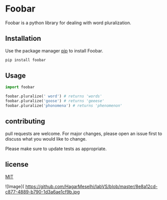 # **Foobar**

Foobar is a python library for dealing with word pluralization.

## Installation

Use the package manager [pip](https://www.liquidweb.com/kb/install-pip-windows/ ) to install Foobar. 

```bash
pip install foobar 
```





## **Usage** 

```python
import foobar

foobar.pluralize(' word') # returns 'words'
foobar.pluralize('goose') # returns 'geeese'
foobar.pluralize('phonomena') # returns 'phenomenon'
```

## contributing

pull requests are welcome. For major changes, please open an issue first to discuss what you would like to change.

Please make sure to update tests as appropriate.

## license 

[MIT](https://www.mit.edu/ ) 

![Image]( https://github.com/HagarMeselhi/labVS/blob/master/8e8a12cd-c877-4889-b790-1d3a6ae1cf9b.jpg 

















